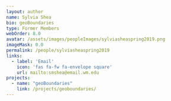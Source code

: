 ```yaml
---
layout: author
name: Sylvia Shea
bio: geoBoundaries
type: Former Members
webOrder: 8.0
avatar: /assets/images/peopleImages/sylviasheaspring2019.png
imageMask: 0.0
permalink: /people/sylviasheaspring2019
links:
  - label: 'Email'
    icon: 'fas fa-fw fa-envelope square'
    url: mailto:smshea@email.wm.edu
projects:
  - name: "geoBoundaries"
    link: /projects/geoboundaries/
---
```

